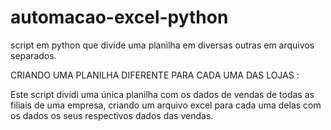 # automacao-excel-python
script em python que divide uma planilha em diversas outras em arquivos separados.

CRIANDO UMA PLANILHA DIFERENTE PARA CADA UMA DAS LOJAS :

Este script dividi uma única planilha com os dados de vendas de todas as filiais de uma empresa, criando um arquivo excel para cada uma delas com os dados os seus respectivos dados das vendas.
